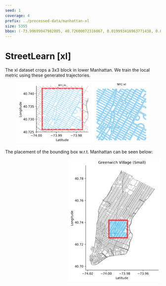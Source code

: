 ```yaml
---
seed: 1
coverage: 4
prefix: ../processed-data/manhattan-xl 
size: 5355
bbox: (-73.99699947982805, 40.72600072316067, 0.019993416963771438, 0.015995486385776303)
---
```


# StreetLearn [xl]

The xl dataset crops a 3x3 block in lower Manhattan.
We train the local metric using these generated trajectories.

<p align="center">
<img height="200" float="left" src="figures/blow_out.png"/>
<img height="200" float="left" src="figures/trajectories.png"/>
</p>

The placement of the bounding box w.r.t. Manhattan can be seen below:

<img width="300" align="right" src="figures/bounding_box.png"/>
